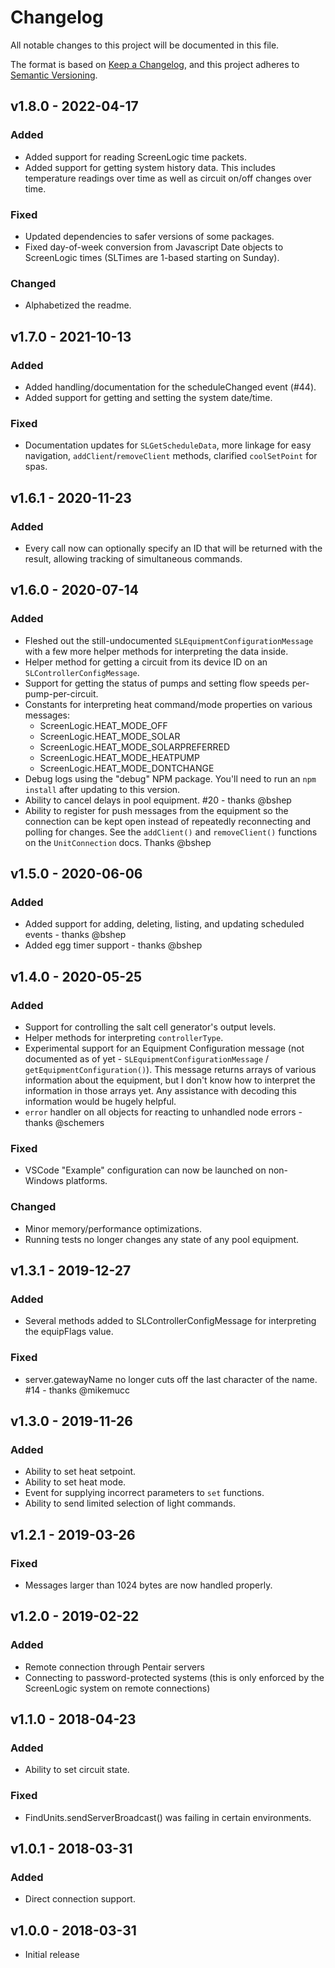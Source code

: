 # Changelog

All notable changes to this project will be documented in this file.

The format is based on [Keep a Changelog](https://keepachangelog.com/en/1.0.0/),
and this project adheres to [Semantic Versioning](https://semver.org/spec/v2.0.0.html).

## v1.8.0 - 2022-04-17

### Added

* Added support for reading ScreenLogic time packets.
* Added support for getting system history data. This includes temperature readings over time as well as circuit on/off changes over time.

### Fixed

* Updated dependencies to safer versions of some packages.
* Fixed day-of-week conversion from Javascript Date objects to ScreenLogic times (SLTimes are 1-based starting on Sunday).

### Changed

* Alphabetized the readme.

## v1.7.0 - 2021-10-13

### Added

* Added handling/documentation for the scheduleChanged event (#44).
* Added support for getting and setting the system date/time.

### Fixed

* Documentation updates for `SLGetScheduleData`, more linkage for easy navigation, `addClient`/`removeClient` methods, clarified `coolSetPoint` for spas.

## v1.6.1 - 2020-11-23

### Added

* Every call now can optionally specify an ID that will be returned with the result, allowing tracking of simultaneous commands.

## v1.6.0 - 2020-07-14

### Added

* Fleshed out the still-undocumented `SLEquipmentConfigurationMessage` with a few more helper methods for interpreting the data inside.
* Helper method for getting a circuit from its device ID on an `SLControllerConfigMessage`.
* Support for getting the status of pumps and setting flow speeds per-pump-per-circuit.
* Constants for interpreting heat command/mode properties on various messages:
  * ScreenLogic.HEAT_MODE_OFF
  * ScreenLogic.HEAT_MODE_SOLAR
  * ScreenLogic.HEAT_MODE_SOLARPREFERRED
  * ScreenLogic.HEAT_MODE_HEATPUMP
  * ScreenLogic.HEAT_MODE_DONTCHANGE
* Debug logs using the "debug" NPM package. You'll need to run an `npm install` after updating to this version.
* Ability to cancel delays in pool equipment. #20 - thanks @bshep
* Ability to register for push messages from the equipment so the connection can be kept open instead of repeatedly reconnecting and polling for changes. See the `addClient()` and `removeClient()` functions on the `UnitConnection` docs. Thanks @bshep

## v1.5.0 - 2020-06-06

### Added

* Added support for adding, deleting, listing, and updating scheduled events - thanks @bshep
* Added egg timer support - thanks @bshep

## v1.4.0 - 2020-05-25

### Added

* Support for controlling the salt cell generator's output levels.
* Helper methods for interpreting `controllerType`.
* Experimental support for an Equipment Configuration message (not documented as of yet - `SLEquipmentConfigurationMessage` / `getEquipmentConfiguration()`). This message returns arrays of various information about the equipment, but I don't know how to interpret the information in those arrays yet. Any assistance with decoding this information would be hugely helpful.
* `error` handler on all objects for reacting to unhandled node errors - thanks @schemers

### Fixed

* VSCode "Example" configuration can now be launched on non-Windows platforms.

### Changed

* Minor memory/performance optimizations.
* Running tests no longer changes any state of any pool equipment.

## v1.3.1 - 2019-12-27

### Added

* Several methods added to SLControllerConfigMessage for interpreting the equipFlags value.

### Fixed

* server.gatewayName no longer cuts off the last character of the name. #14 - thanks @mikemucc

## v1.3.0 - 2019-11-26

### Added

* Ability to set heat setpoint.
* Ability to set heat mode.
* Event for supplying incorrect parameters to `set` functions.
* Ability to send limited selection of light commands.

## v1.2.1 - 2019-03-26

### Fixed

* Messages larger than 1024 bytes are now handled properly.

## v1.2.0 - 2019-02-22

### Added

* Remote connection through Pentair servers
* Connecting to password-protected systems (this is only enforced by the ScreenLogic system on remote connections)

## v1.1.0 - 2018-04-23

### Added

* Ability to set circuit state.

### Fixed

* FindUnits.sendServerBroadcast() was failing in certain environments.

## v1.0.1 - 2018-03-31

### Added

* Direct connection support.

## v1.0.0 - 2018-03-31

* Initial release
